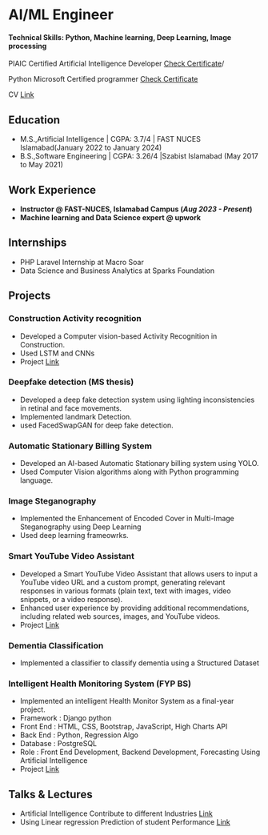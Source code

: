 # AI/ML Engineer

#### Technical Skills: Python, Machine learning, Deep Learning, Image processing
PIAIC Certified Artificial Intelligence Developer [Check Certificate](https://www.linkedin.com/feed/update/urn:li:activity:7049437498925625344/)/

  Python Microsoft Certified programmer  [Check Certificate](https://media.licdn.com/dms/image/C4E2DAQFzi0UFVBwwBA/profile-treasury-image-shrink_800_800/0/1643718692752?e=1704398400&v=beta&t=s2KW-_DUW-7rZw-4iOjjnCx9zQDWX53qLyHgfVPJoUY)
  
CV [Link](https://github.com/Ehsaanali/Ehsaanali.github.io/blob/main/Final%20Ehsaan%20CV.pdf/)


## Education
					       		
- M.S.,Artificial Intelligence | CGPA: 3.7/4 | FAST NUCES Islamabad(January 2022 to January 2024)	 			        		
- B.S.,Software Engineering  | CGPA: 3.26/4 |Szabist Islamabad (May 2017 to May 2021)

## Work Experience
- **Instructor @ FAST-NUCES, Islamabad Campus (_Aug 2023 - Present_)**
- **Machine learning and Data Science expert @ upwork**
## Internships
- PHP Laravel Internship at Macro Soar
- Data Science and Business Analytics at Sparks Foundation
## Projects
### Construction Activity recognition
- Developed a Computer vision-based Activity Recognition in Construction.
- Used LSTM and CNNs
- Project [Link](https://github.com/Ehsaanali/Construction-Activity-Recognition-using-deep-learning)
### Deepfake detection (MS thesis)
- Developed a deep fake detection system using lighting inconsistencies in retinal
and face movements.
- Implemented landmark Detection.
- used FacedSwapGAN for deep fake detection.
### Automatic Stationary Billing System
- Developed an AI-based Automatic Stationary billing system using YOLO.
- Used Computer Vision algorithms along with Python programming language.
### Image Steganography
- Implemented the Enhancement of Encoded Cover in Multi-Image Steganography
using Deep Learning
- Used deep learning frameowrks.
### Smart YouTube Video Assistant
- Developed a Smart YouTube Video Assistant that allows users to input a YouTube
video URL and a custom prompt, generating relevant responses in various formats
(plain text, text with images, video snippets, or a video response).
- Enhanced user experience by providing additional recommendations, including
related web sources, images, and YouTube videos.
- Project [Link](https://github.com/Ehsaanali/Smart_Youtube_Video_Assistant-Video_summarization-)
### Dementia Classification
- Implemented a classifier to classify dementia using a Structured Dataset
### Intelligent Health Monitoring System (FYP BS)
- Implemented an intelligent Health Monitor System as a final-year project.
- Framework : Django python
- Front End : HTML, CSS, Bootstrap, JavaScript, High Charts API
- Back End : Python, Regression Algo
- Database : PostgreSQL
- Role : Front End Development, Backend Development, Forecasting Using Artificial
Intelligence
- Project [Link](https://github.com/Ehsaanali/healthcare-dashboard-using-django-FYP)

## Talks & Lectures
- Artificial Intelligence Contribute to different Industries [Link](https://www.youtube.com/watch?v=SnQ-rqZcK2Q)
- Using Linear regression Prediction of student Performance [Link](https://www.youtube.com/watch?v=leNAGbIIINI)
